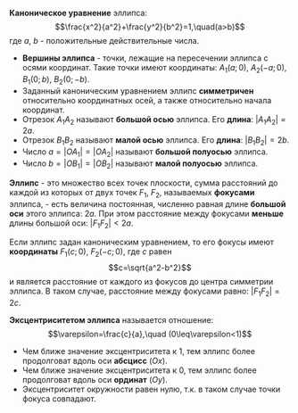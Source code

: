 **Каноническое уравнение** эллипса:$$\frac{x^2}{a^2}+\frac{y^2}{b^2}=1,\quad(a>b)$$где $a$, $b$ - положительные действительные числа.

- **Вершины эллипса** - точки, лежащие на пересечении эллипса с осями координат. Такие точки имеют координаты: $A_1(a;0)$, $A_2(-a;0)$, $B_1(0;b)$, $B_2(0;-b)$.
- Заданный каноническим уравнением эллипс **симметричен** относительно координатных осей, а также относительно начала координат.
- Отрезок $A_1A_2$ называют **большой осью** эллипса. Его **длина**: $|A_1A_2|=2a$.
- Отрезок $B_1B_2$ называют **малой осью** эллипса. Его **длина**: $|B_1B_2|=2b$.
- Число $a=|OA_1|=|OA_2|$ называют **большой полуосью** эллипса.
- Число $b=|OB_1|=|OB_2|$ называют **малой полуосью** эллипса.

**Эллипс** - это множество всех точек плоскости, сумма расстояний до каждой из которых от двух точек $F_1$, $F_2$, называемых **фокусами** эллипса, - есть величина постоянная, численно равная длине **большой оси** этого эллипса: $2a$. При этом расстояние между фокусами **меньше** длины большой оси: $|F_1F_2|<2a$.

Если эллипс задан каноническим уравнением, то его фокусы имеют **координаты** $F_1(c;0)$, $F_2(-c;0)$, где $c$ равен$$c=\sqrt{a^2-b^2}$$и является расстояние от каждого из фокусов до центра симметрии эллипса. В таком случае, расстояние между фокусами равно: $|F_1F_2|=2c$.

**Эксцентриситетом эллипса** называется отношение:$$\varepsilon=\frac{c}{a},\quad (0\leq\varepsilon<1)$$
- Чем ближе значение эксцентриситета к $1$, тем эллипс более продолговат вдоль оси **абсцисс** ($Ox$).
- Чем ближе значение эксцентриситета к $0$, тем эллипс более продолговат вдоль оси **ординат** ($Oy$).
- Эксцентриситет окружности равен нулю, т.к. в таком случае точки фокуса совпадают.